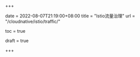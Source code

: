 +++

date = 2022-08-07T21:19:00+08:00
title = "Istio流量治理"
url = "/cloudnative/istio/traffic/"

toc = true

draft = true

+++



